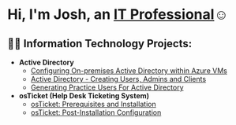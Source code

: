 <h1>Hi, I'm Josh, an <a href="https://linkedin.com/in/Josh">IT Professional</a>☺</h1>

<h2>👨‍💻 Information Technology Projects:</h2>

- <b>Active Directory</b>
  - [Configuring On-premises Active Directory within Azure VMs](https://github.com/Josh-arendt/configure_ad)
  - [Active Directory - Creating Users, Admins and Clients](https://github.com/Josh-arendt/AD_Creating_Users_Admins_Clients)
  - [Generating Practice Users For Active Directory](https://github.com/Josh-arendt/Generating_Practice_Users_For_AD)
- <b>osTicket (Help Desk Ticketing System)</b>
  - [osTicket: Prerequisites and Installation](https://github.com/Josh-arendt/osTicket_Prereqs_Installation)
  - [osTicket: Post-Installation Configuration](https://github.com/Josh-arendt/osTicket_Post_Installation_Configuration)
  



